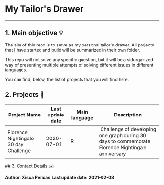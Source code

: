# My Tailor's Drawer
----


## 1. Main objective 💡

The aim of this repo is to serve as my personal tailor's drawer.
All projects that I have started and build will be summarized in their own folder.

This repo will not solve any specific question, but it will be a sidorganized way of presenting multiple attempts of solving different issues in different languages.

You can find, below, the list of projects that you will find here.

## 2. Projects 📜

| Project Name  | Last update date | Main language | Description |
| ------------- | ------------- | ------------- | ------------- |
| Florence Nightingale 30 day Challenge  | 2020-07-01  | R | Challenge of developing one graph during 30 days to commemorate Florence Nightingale anniversary


## 3. Contact Details	✉️

**Author: Xisca Pericas**
**Last update date: 2021-02-08**
